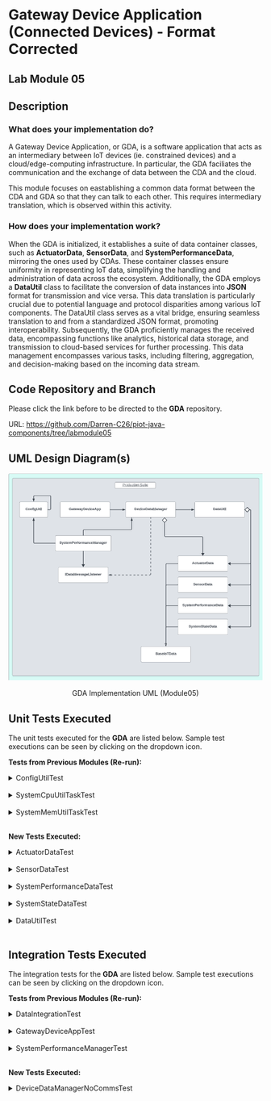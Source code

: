 # Gateway Device Application (Connected Devices) - Format Corrected

## Lab Module 05

## Description
### What does your implementation do?
A Gateway Device Application, or GDA, is a software application that acts as an intermediary between IoT devices (ie. constrained devices) and a cloud/edge-computing infrastructure. In particular, the GDA faciliates the communication and the exchange of data between the CDA and the cloud.

This module focuses on eastablishing a common data format between the CDA and GDA so that they can talk to each other. This requires intermediary translation, which is observed within this activity.

### How does your implementation work?

When the GDA is initialized, it establishes a suite of data container classes, such as <b>ActuatorData</b>, <b>SensorData</b>, and <b>SystemPerformanceData</b>, mirroring the ones used by CDAs. These container classes ensure uniformity in representing IoT data, simplifying the handling and administration of data across the ecosystem. Additionally, the GDA employs a <b>DataUtil</b> class to facilitate the conversion of data instances into <b>JSON</b> format for transmission and vice versa. This data translation is particularly crucial due to potential language and protocol disparities among various IoT components. The DataUtil class serves as a vital bridge, ensuring seamless translation to and from a standardized JSON format, promoting interoperability. Subsequently, the GDA proficiently manages the received data, encompassing functions like analytics, historical data storage, and transmission to cloud-based services for further processing. This data management encompasses various tasks, including filtering, aggregation, and decision-making based on the incoming data stream.

## Code Repository and Branch
Please click the link before to be directed to the <b>GDA</b> repository.

URL: https://github.com/Darren-C26/piot-java-components/tree/labmodule05

## UML Design Diagram(s)
<p align="center">

![GDA Implementation UML (Module05)](image.png)</p>

<p align="center">GDA Implementation UML (Module05)</p>

## Unit Tests Executed
The unit tests executed for the <b>GDA</b> are listed below. Sample test executions can be seen by clicking on the dropdown icon.

<b>Tests from Previous Modules (Re-run):</b>
<details close>
<summary>ConfigUtilTest</summary>

```
Sep. 22, 2023 7:02:11 P.M. programmingtheiot.common.ConfigUtil getCredentials
INFO: Successfully loaded credentials from file: ./src/test/java/programmingtheiot/part01/unit/common/DummyCredFile.props
```
</details>
<br>

<details close>
<summary>SystemCpuUtilTaskTest</summary>

```
Sep. 22, 2023 7:56:50 P.M. programmingtheiot.part01.unit.system.SystemCpuUtilTaskTest testGetTelemetryValue
INFO: Test 1: CPU Util not supported on this OS: -1.0
Sep. 22, 2023 7:56:50 P.M. programmingtheiot.part01.unit.system.SystemCpuUtilTaskTest testGetTelemetryValue
INFO: Test 2: CPU Util not supported on this OS: -1.0
Sep. 22, 2023 7:56:50 P.M. programmingtheiot.part01.unit.system.SystemCpuUtilTaskTest testGetTelemetryValue
INFO: Test 3: CPU Util not supported on this OS: -1.0
Sep. 22, 2023 7:56:50 P.M. programmingtheiot.part01.unit.system.SystemCpuUtilTaskTest testGetTelemetryValue
INFO: Test 4: CPU Util not supported on this OS: -1.0
Sep. 22, 2023 7:56:50 P.M. programmingtheiot.part01.unit.system.SystemCpuUtilTaskTest testGetTelemetryValue
INFO: Test 5: CPU Util not supported on this OS: -1.0
```
</details>
<br>

<details close>
<summary>SystemMemUtilTaskTest</summary>

```
Sep. 22, 2023 8:03:37 P.M. programmingtheiot.part01.unit.system.SystemMemUtilTaskTest testGetTelemetryValue
INFO: Test 1: Memory Util: 0.19753087
Sep. 22, 2023 8:03:37 P.M. programmingtheiot.part01.unit.system.SystemMemUtilTaskTest testGetTelemetryValue
INFO: Test 2: Memory Util: 0.19753087
Sep. 22, 2023 8:03:37 P.M. programmingtheiot.part01.unit.system.SystemMemUtilTaskTest testGetTelemetryValue
INFO: Test 3: Memory Util: 0.19753087
Sep. 22, 2023 8:03:37 P.M. programmingtheiot.part01.unit.system.SystemMemUtilTaskTest testGetTelemetryValue
INFO: Test 4: Memory Util: 0.19753087
Sep. 22, 2023 8:03:37 P.M. programmingtheiot.part01.unit.system.SystemMemUtilTaskTest testGetTelemetryValue
INFO: Test 5: Memory Util: 0.19753087
```
</details>

<br>

<b>New Tests Executed:</b>

<details close>
<summary>ActuatorDataTest</summary>
</details>

<br>

<details close>
<summary>SensorDataTest</summary>
</details>

<br>

<details close>
<summary>SystemPerformanceDataTest</summary>

```
Oct. 06, 2023 11:47:20 P.M. programmingtheiot.part02.unit.data.SystemPerformanceDataTest testFullUpdate
INFO: Created first data obj: name=SysPerfData,typeID=0,timeStamp=2023-10-07T03:47:20.963446900Z,statusCode=0,hasError=false,locationID=gatewaydevice001,latitude=0.0,longitude=0.0,elevation=0.0,cpuUtil=0.0,diskUtil=0.0,memUtil=0.0
Oct. 06, 2023 11:47:21 P.M. programmingtheiot.part02.unit.data.SystemPerformanceDataTest testFullUpdate
INFO: Created second data obj: name=SystemPerformanceDataFooBar,typeID=0,timeStamp=2023-10-07T03:47:21.016448600Z,statusCode=0,hasError=false,locationID=gatewaydevice001,latitude=0.0,longitude=0.0,elevation=0.0,cpuUtil=10.0,diskUtil=10.0,memUtil=10.0
Oct. 06, 2023 11:47:21 P.M. programmingtheiot.part02.unit.data.SystemPerformanceDataTest testFullUpdate
INFO: Updated second data obj: name=SystemPerformanceDataFooBar,typeID=0,timeStamp=2023-10-07T03:47:21.016448600Z,statusCode=0,hasError=false,locationID=gatewaydevice001,latitude=0.0,longitude=0.0,elevation=0.0,cpuUtil=10.0,diskUtil=10.0,memUtil=10.0
Oct. 06, 2023 11:47:21 P.M. programmingtheiot.part02.unit.data.SystemPerformanceDataTest testDefaultValues
INFO: Created data obj: name=SysPerfData,typeID=0,timeStamp=2023-10-07T03:47:21.023447700Z,statusCode=0,hasError=false,locationID=gatewaydevice001,latitude=0.0,longitude=0.0,elevation=0.0,cpuUtil=0.0,diskUtil=0.0,memUtil=0.0
Oct. 06, 2023 11:47:21 P.M. programmingtheiot.part02.unit.data.SystemPerformanceDataTest testParameterUpdates
INFO: Created data obj: name=SystemPerformanceDataFooBar,typeID=0,timeStamp=2023-10-07T03:47:21.025497500Z,statusCode=0,hasError=false,locationID=gatewaydevice001,latitude=0.0,longitude=0.0,elevation=0.0,cpuUtil=10.0,diskUtil=10.0,memUtil=10.0

```
</details>

<br>

<details close>
<summary>SystemStateDataTest</summary>

```

```
</details>

<br>

<details close>
<summary>DataUtilTest</summary>
</details>

<br>


## Integration Tests Executed
The integration tests for the <b>GDA</b> are listed below. Sample test executions can be seen by clicking on the dropdown icon.

<b>Tests from Previous Modules (Re-run):</b>
<details close>
<summary>DataIntegrationTest</summary>

```
Oct. 06, 2023 11:51:20 P.M. programmingtheiot.part02.integration.data.DataIntegrationTest testReadActuatorDataFromCdaDataPath
INFO: 

----- [ActuatorData JSON from file to object] -----
Oct. 06, 2023 11:51:20 P.M. programmingtheiot.part02.integration.data.DataIntegrationTest testReadActuatorDataFromCdaDataPath
INFO: ActuatorData JSON from CDA: {
    "timeStamp": "2023-10-07T01:28:10.585023+00:00",
    "hasError": false,
    "name": "Not Set",
    "typeID": 0,
    "statusCode": 0,
    "latitude": 0.0,
    "longitude": 0.0,
    "elevation": 0.0,
    "locationID": "constraineddevice001",
    "value": 0.0,
    "command": 0,
    "stateData": "",
    "isResponse": false
}
Oct. 06, 2023 11:51:20 P.M. programmingtheiot.part02.integration.data.DataIntegrationTest testReadActuatorDataFromCdaDataPath
INFO: ActuatorData object: name=Not Set,typeID=0,timeStamp=2023-10-07T01:28:10.585023+00:00,statusCode=0,hasError=false,locationID=constraineddevice001,latitude=0.0,longitude=0.0,elevation=0.0,command=0,isResponse=false,value=0.0
Oct. 06, 2023 11:51:20 P.M. programmingtheiot.part02.integration.data.DataIntegrationTest testWriteSystemPerformanceDataToGdaDataPath
INFO: 

----- [SystemPerformanceData to JSON to file] -----
Oct. 06, 2023 11:51:20 P.M. programmingtheiot.part02.integration.data.DataIntegrationTest testWriteSystemPerformanceDataToGdaDataPath
INFO: Sample SystemPerformanceData JSON (validated): {"cpuUtil":0.0,"diskUtil":0.0,"memUtil":0.0,"name":"SysPerfData","timeStamp":"2023-10-07T03:51:20.928839900Z","statusCode":0,"typeID":0,"locationID":"gatewaydevice001","latitude":0.0,"longitude":0.0,"elevation":0.0,"timeStampMillis":1696650680928}
Oct. 06, 2023 11:51:20 P.M. programmingtheiot.part02.integration.data.DataIntegrationTest testWriteSystemPerformanceDataToGdaDataPath
INFO: Writing SystemPerformanceData JSON to GDA data path: \tmp\gda-data\SystemPerformanceData.dat
Oct. 06, 2023 11:51:20 P.M. programmingtheiot.part02.integration.data.DataIntegrationTest testReadSystemPerformanceDataFromCdaDataPath
INFO: 

----- [SystemPerformanceData JSON from file to object] -----
Oct. 06, 2023 11:51:20 P.M. programmingtheiot.part02.integration.data.DataIntegrationTest testReadSystemPerformanceDataFromCdaDataPath
INFO: SystemPerformanceData JSON from CDA: {
    "timeStamp": "2023-10-07T01:28:10.590036+00:00",
    "hasError": false,
    "name": "SystemPerfMsg",
    "typeID": 9000,
    "statusCode": 0,
    "latitude": 0.0,
    "longitude": 0.0,
    "elevation": 0.0,
    "locationID": "constraineddevice001",
    "cpuUtil": 0.0,
    "memUtil": 0.0,
    "diskUtil": 0.0
}
Oct. 06, 2023 11:51:20 P.M. programmingtheiot.part02.integration.data.DataIntegrationTest testReadSystemPerformanceDataFromCdaDataPath
INFO: SystemPerformanceData object: name=SystemPerfMsg,typeID=9000,timeStamp=2023-10-07T01:28:10.590036+00:00,statusCode=0,hasError=false,locationID=constraineddevice001,latitude=0.0,longitude=0.0,elevation=0.0,cpuUtil=0.0,diskUtil=0.0,memUtil=0.0
Oct. 06, 2023 11:51:20 P.M. programmingtheiot.part02.integration.data.DataIntegrationTest testWriteActuatorDataToGdaDataPath
INFO: 

----- [ActuatorData to JSON to file] -----
Oct. 06, 2023 11:51:20 P.M. programmingtheiot.part02.integration.data.DataIntegrationTest testWriteActuatorDataToGdaDataPath
INFO: Sample ActuatorData JSON (validated): {"command":0,"value":0.0,"isResponse":false,"stateData":"","name":"Not Set","timeStamp":"2023-10-07T03:51:20.941837300Z","statusCode":0,"typeID":0,"locationID":"gatewaydevice001","latitude":0.0,"longitude":0.0,"elevation":0.0,"timeStampMillis":1696650680941}
Oct. 06, 2023 11:51:20 P.M. programmingtheiot.part02.integration.data.DataIntegrationTest testWriteActuatorDataToGdaDataPath
INFO: Writing ActuatorData JSON to GDA data path: \tmp\gda-data\ActuatorData.dat
Oct. 06, 2023 11:51:20 P.M. programmingtheiot.part02.integration.data.DataIntegrationTest testWriteSensorDataToGdaDataPath
INFO: 

----- [SensorData to JSON to file] -----
Oct. 06, 2023 11:51:20 P.M. programmingtheiot.part02.integration.data.DataIntegrationTest testWriteSensorDataToGdaDataPath
INFO: Sample SensorData JSON (validated): {"value":0.0,"name":"Not Set","timeStamp":"2023-10-07T03:51:20.946854400Z","statusCode":0,"typeID":0,"locationID":"gatewaydevice001","latitude":0.0,"longitude":0.0,"elevation":0.0,"timeStampMillis":1696650680946}
Oct. 06, 2023 11:51:20 P.M. programmingtheiot.part02.integration.data.DataIntegrationTest testWriteSensorDataToGdaDataPath
INFO: Writing SensorData JSON to GDA data path: \tmp\gda-data\SensorData.dat
Oct. 06, 2023 11:51:20 P.M. programmingtheiot.part02.integration.data.DataIntegrationTest testReadSensorDataFromCdaDataPath
INFO: 

----- [SensorData JSON from file to object] -----
Oct. 06, 2023 11:51:20 P.M. programmingtheiot.part02.integration.data.DataIntegrationTest testReadSensorDataFromCdaDataPath
INFO: SensorData JSON from CDA: {
    "timeStamp": "2023-10-07T01:28:10.587024+00:00",
    "hasError": false,
    "name": "Not Set",
    "typeID": 0,
    "statusCode": 0,
    "latitude": 0.0,
    "longitude": 0.0,
    "elevation": 0.0,
    "locationID": "constraineddevice001",
    "value": 0.0,
    "command": 0,
    "stateData": "",
    "isResponse": false
}
Oct. 06, 2023 11:51:20 P.M. programmingtheiot.part02.integration.data.DataIntegrationTest testReadSensorDataFromCdaDataPath
INFO: SensorData object: name=Not Set,typeID=0,timeStamp=2023-10-07T01:28:10.587024+00:00,statusCode=0,hasError=false,locationID=constraineddevice001,latitude=0.0,longitude=0.0,elevation=0.0,value=0.0

```
</details>

<br>
<details close>
<summary>GatewayDeviceAppTest</summary>

```
Oct. 06, 2023 10:49:00 P.M. programmingtheiot.gda.app.GatewayDeviceApp <init>
INFO: Initializing GDA...
Oct. 06, 2023 10:49:00 P.M. programmingtheiot.gda.app.GatewayDeviceApp startApp
INFO: Starting GDA...
Oct. 06, 2023 10:49:00 P.M. programmingtheiot.gda.app.DeviceDataManager startManager
INFO: Starting DeviceDataManager...
Oct. 06, 2023 10:49:00 P.M. programmingtheiot.gda.system.SystemPerformanceManager startManager
INFO: SystemPerformanceManager is starting...
Oct. 06, 2023 10:49:00 P.M. programmingtheiot.gda.app.GatewayDeviceApp startApp
INFO: GDA started successfully.
Oct. 06, 2023 10:49:01 P.M. programmingtheiot.gda.system.SystemPerformanceManager handleTelemetry
INFO: CPU utilization: -1.0, Mem utilization: 0.34567901
Oct. 06, 2023 10:49:01 P.M. programmingtheiot.gda.app.DeviceDataManager handleSystemPerformanceMessage
INFO: Handling system performance message: SysPerfData
Oct. 06, 2023 10:50:01 P.M. programmingtheiot.gda.system.SystemPerformanceManager handleTelemetry
INFO: CPU utilization: -1.0, Mem utilization: 0.34567901
Oct. 06, 2023 10:50:01 P.M. programmingtheiot.gda.app.DeviceDataManager handleSystemPerformanceMessage
INFO: Handling system performance message: SysPerfData
Oct. 06, 2023 10:50:05 P.M. programmingtheiot.gda.app.GatewayDeviceApp stopApp
INFO: Stopping GDA...
Oct. 06, 2023 10:50:05 P.M. programmingtheiot.gda.app.DeviceDataManager stopManager
INFO: Stopping DeviceDataManager...
Oct. 06, 2023 10:50:05 P.M. programmingtheiot.gda.system.SystemPerformanceManager stopManager
INFO: SystemPerformanceManager is stopped.
Oct. 06, 2023 10:50:05 P.M. programmingtheiot.gda.app.GatewayDeviceApp stopApp
INFO: GDA stopped successfully with exit code 0.

```
</details>

<br>

<details close>
<summary>SystemPerformanceManagerTest</summary>

```
Oct. 06, 2023 11:49:08 P.M. programmingtheiot.gda.system.SystemPerformanceManager startManager
INFO: SystemPerformanceManager is starting...
Oct. 06, 2023 11:49:09 P.M. programmingtheiot.gda.system.SystemPerformanceManager handleTelemetry
INFO: CPU utilization: -1.0, Mem utilization: 0.34567901
Oct. 06, 2023 11:50:08 P.M. programmingtheiot.gda.system.SystemPerformanceManager stopManager
INFO: SystemPerformanceManager is stopped.
```
</details>

<br>

<b>New Tests Executed:</b>

<details close>
<summary>DeviceDataManagerNoCommsTest</summary>

```
Oct. 06, 2023 11:52:32 P.M. programmingtheiot.gda.app.DeviceDataManager startManager
INFO: Starting DeviceDataManager...
Oct. 06, 2023 11:52:32 P.M. programmingtheiot.gda.system.SystemPerformanceManager startManager
INFO: SystemPerformanceManager is starting...
Oct. 06, 2023 11:52:33 P.M. programmingtheiot.gda.system.SystemPerformanceManager handleTelemetry
INFO: CPU utilization: -1.0, Mem utilization: 0.34567901
Oct. 06, 2023 11:52:33 P.M. programmingtheiot.gda.app.DeviceDataManager handleSystemPerformanceMessage
INFO: Handling system performance message: SysPerfData
Oct. 06, 2023 11:52:38 P.M. programmingtheiot.gda.app.DeviceDataManager stopManager
INFO: Stopping DeviceDataManager...
Oct. 06, 2023 11:52:38 P.M. programmingtheiot.gda.system.SystemPerformanceManager stopManager
INFO: SystemPerformanceManager is stopped.

```
</details>

<br>
